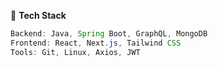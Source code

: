 🧰 **Tech Stack**
```java
Backend: Java, Spring Boot, GraphQL, MongoDB  
Frontend: React, Next.js, Tailwind CSS  
Tools: Git, Linux, Axios, JWT
